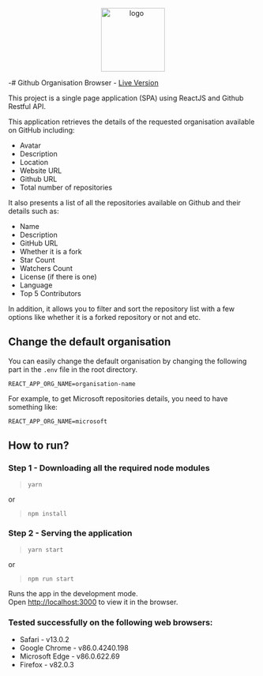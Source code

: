 <p align="center">
    <img src="https://raw.githubusercontent.com/PuriaGithub/github-organisation-browser/master/public/logo192.png" width="129" alt="logo">
</p>


-# Github Organisation Browser - [Live Version](https://flamboyant-panini-a781ab.netlify.app/)

This project is a single page application (SPA) using ReactJS and Github Restful API.

This application retrieves the details of the requested organisation available on GitHub including:

* Avatar
* Description
* Location
* Website URL
* Github URL
* Total number of repositories  

It also presents a list of all the repositories available on Github and their details such as:
* Name
* Description
* GitHub URL
* Whether it is a fork
* Star Count
* Watchers Count
* License (if there is one)
* Language
* Top 5 Contributors

In addition, it allows you to filter and sort the repository list with a few options like whether it is a forked repository or not and etc.

## Change the default organisation

You can easily change the default organisation by changing the following part in the `.env` file in the root directory.

`REACT_APP_ORG_NAME=organisation-name`

For example, to get Microsoft repositories details, you need to have something like:

`REACT_APP_ORG_NAME=microsoft`


## How to run?

### Step 1 - Downloading all the required node modules

> `yarn`

or

> `npm install`


### Step 2 - Serving the application

> `yarn start`

or

> `npm run start`

Runs the app in the development mode.\
Open [http://localhost:3000](http://localhost:3000) to view it in the browser.

### Tested successfully on the following web browsers:
* Safari - v13.0.2
* Google Chrome - v86.0.4240.198 
* Microsoft Edge - v86.0.622.69 
* Firefox - v82.0.3


